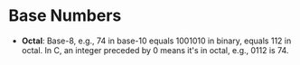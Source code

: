 # Base Numbers

- **Octal**: Base-8, e.g., 74 in base-10 equals 1001010 in binary, equals 112 in octal. In C, an integer preceded by 0 means it's in octal, e.g., 0112 is 74.
